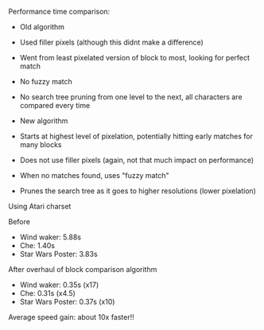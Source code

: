 Performance time comparison:

- Old algorithm
 - Used filler pixels (although this didnt make a difference)
 - Went from least pixelated version of block to most, looking for perfect match
 - No fuzzy match
 - No search tree pruning from one level to the next, all characters are compared every time

- New algorithm
 - Starts at highest level of pixelation, potentially hitting early matches for many blocks
 - Does not use filler pixels (again, not that much impact on performance)
 - When no matches found, uses "fuzzy match"
 - Prunes the search tree as it goes to higher resolutions (lower pixelation)

Using Atari charset

Before
- Wind waker: 5.88s
- Che: 1.40s
- Star Wars Poster: 3.83s

After overhaul of block comparison algorithm 
- Wind waker: 0.35s (x17)
- Che: 0.31s (x4.5)
- Star Wars Poster: 0.37s (x10)

Average speed gain: about 10x faster!!